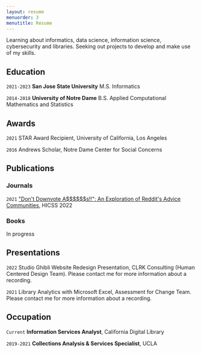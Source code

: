 ```yaml
---
layout: resume
menuorder: 3
menutitle: Resume
---
```


Learning about informatics, data science, information science, cybersecurity and libraries. Seeking out projects to develop and make use of my skills.

## Education

`2021-2023`
__San Jose State University__
M.S. Informatics

`2014-2018`
__University of Notre Dame__
B.S. Applied Computational Mathematics and Statistics

## Awards
`2021`
STAR Award Recipient, University of California, Los Angeles 

`2016`
Andrews Scholar, Notre Dame Center for Social Concerns 

## Publications

<!-- A list is also available [online](https://scholar.google.co.uk/citations?user=LTOTl0YAAAAJ) -->

### Journals

`2021`
["Don't Downvote A\$\$\$\$\$\$s!!": An Exploration of Reddit's Advice Communities](https://www.researchgate.net/publication/354779319_Don't_Downvote_As_An_Exploration_of_Reddit's_Advice_Communities), HICSS 2022

### Books

In progress

## Presentations

`2022`
Studio Ghibli Website Redesign Presentation, CLRK Consulting (Human Centered Design Team). Please contact me for more information about a recording. 

`2021`
Library Analytics with Microsoft Excel, Assessment for Change Team. Please contact me for more information about a recording. 


## Occupation

`Current`
__Information Services Analyst__, California Digital Library 


`2019-2021`
__Collections Analysis & Services Specialist__, UCLA 



<!-- ### Footer

Last updated: July 2022 -->


